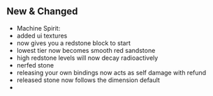 ## New & Changed
- Machine Spirit:
 - added ui textures
 - now gives you a redstone block to start
 - lowest tier now becomes smooth red sandstone
 - high redstone levels will now decay radioactively
 - nerfed stone
 - releasing your own bindings now acts as self damage with refund
 - released stone now follows the dimension default
 - 
